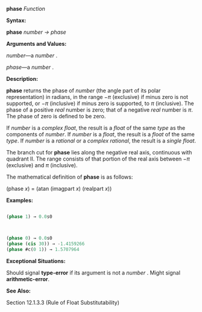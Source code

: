 **phase** *Function* 



**Syntax:** 



**phase** *number → phase* 



**Arguments and Values:** 



*number*—a *number* . 



*phase*—a *number* . 



**Description:** 



**phase** returns the phase of *number* (the angle part of its polar representation) in radians, in the range *−π* (exclusive) if minus zero is not supported, or *−π* (inclusive) if minus zero is supported, to *π* (inclusive). The phase of a positive *real* number is zero; that of a negative *real* number is *π*. The phase of zero is defined to be zero. 



If *number* is a *complex float*, the result is a *float* of the same *type* as the components of *number*. If *number* is a *float*, the result is a *float* of the same *type*. If *number* is a *rational* or a *complex rational*, the result is a *single float*. 



The branch cut for **phase** lies along the negative real axis, continuous with quadrant II. The range consists of that portion of the real axis between *−π* (exclusive) and *π* (inclusive). 



The mathematical definition of **phase** is as follows: 



(phase *x*) = (atan (imagpart *x*) (realpart *x*)) 



**Examples:**
```lisp

(phase 1) → 0.0s0 



(phase 0) → 0.0s0 
(phase (cis 30)) → -1.4159266 
(phase #c(0 1)) → 1.5707964 

```
**Exceptional Situations:** 



Should signal **type-error** if its argument is not a *number* . Might signal **arithmetic-error**. 



**See Also:** 



Section 12.1.3.3 (Rule of Float Substitutability) 



